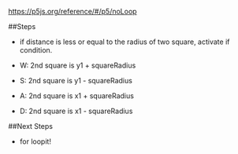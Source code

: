 https://p5js.org/reference/#/p5/noLoop

##Steps
- if distance is less or equal to the radius of two square, activate if condition.

- W: 2nd square is y1 + squareRadius
- S: 2nd square is y1 - squareRadius
- A: 2nd square is x1 + squareRadius
- D: 2nd square is x1 - squareRadius

##Next Steps
- for loopit!
